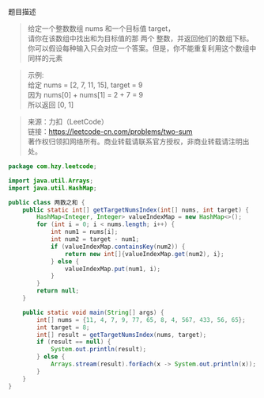 题目描述
> 给定一个整数数组 nums 和一个目标值 target，  
请你在该数组中找出和为目标值的那 两个 整数，并返回他们的数组下标。  
你可以假设每种输入只会对应一个答案。但是，你不能重复利用这个数组中同样的元素  

>示例:  
给定 nums = [2, 7, 11, 15], target = 9  
因为 nums[0] + nums[1] = 2 + 7 = 9  
所以返回 [0, 1]  

> 来源：力扣（LeetCode）  
链接：https://leetcode-cn.com/problems/two-sum  
著作权归领扣网络所有。商业转载请联系官方授权，非商业转载请注明出处。  

```java
package com.hzy.leetcode;

import java.util.Arrays;
import java.util.HashMap;

public class 两数之和 {
    public static int[] getTargetNumsIndex(int[] nums, int target) {
        HashMap<Integer, Integer> valueIndexMap = new HashMap<>();
        for (int i = 0; i < nums.length; i++) {
            int num1 = nums[i];
            int num2 = target - num1;
            if (valueIndexMap.containsKey(num2)) {
                return new int[]{valueIndexMap.get(num2), i};
            } else {
                valueIndexMap.put(num1, i);
            }
        }
        return null;
    }

    public static void main(String[] args) {
        int[] nums = {11, 4, 7, 9, 77, 65, 8, 4, 567, 433, 56, 65};
        int target = 8;
        int[] result = getTargetNumsIndex(nums, target);
        if (result == null) {
            System.out.println(result);
        } else {
            Arrays.stream(result).forEach(x -> System.out.println(x));
        }
    }
}
```

